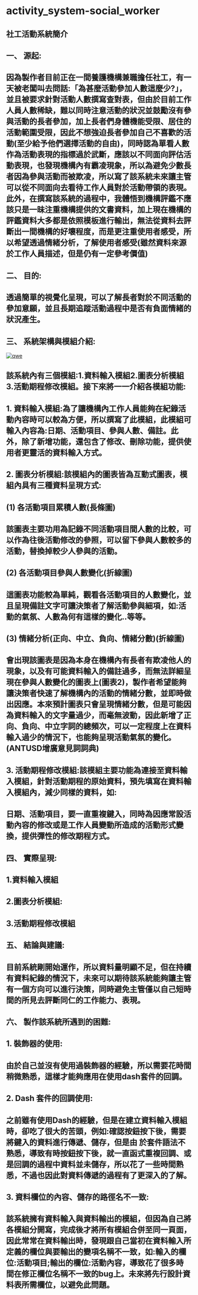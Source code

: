 # activity_system-social_worker

## 社工活動系統簡介
## 一、	源起:
## 因為製作者目前正在一間養護機構兼職擔任社工，有一天被老闆叫去問話:「為甚麼活動參加人數這麼少?」，並且被要求針對活動人數撰寫查對表，但由於目前工作人員人數稀缺，難以同時注意活動的狀況並鼓勵沒有參與活動的長者參加，加上長者們身體機能受限、居住的活動範圍受限，因此不想強迫長者參加自己不喜歡的活動(至少給予他們選擇活動的自由)，同時認為單看人數作為活動表現的指標過於武斷，應該以不同面向評估活動表現，也發現機構內有霸凌現象，所以為避免少數長者因為參與活動而被欺凌，所以寫了該系統未來讓主管可以從不同面向去看待工作人員對於活動帶領的表現。此外，在撰寫該系統的過程中，我體悟到機構評鑑不應該只是一昧注重機構提供的文書資料，加上現在機構的評鑑資料大多都是依照模板進行輸出，無法從資料去評斷出一間機構的好壞程度，而是更注重使用者感受，所以希望透過情緒分析，了解使用者感受(雖然資料來源於工作人員描述，但是仍有一定參考價值)
## 二、	目的:
## 透過簡單的視覺化呈現，可以了解長者對於不同活動的參加意願，並且長期追蹤活動過程中是否有負面情緒的狀況產生。

## 三、	系統架構與模組介紹:

<a href="https://ibb.co/njNwZ3f"><img src="https://i.ibb.co/njNwZ3f/qwe.png" alt="qwe" border="0"></a>

## 該系統內有三個模組:1.資料輸入模組2.圖表分析模組3.活動期程修改模組。接下來將一一介紹各模組功能:
## 1.	資料輸入模組:為了讓機構內工作人員能夠在紀錄活動內容時可以較為方便，所以撰寫了此模組，此模組可輸入內容為:日期、活動項目、參與人數、備註。此外，除了新增功能，還包含了修改、刪除功能，提供使用者更靈活的資料輸入方式。
## 2.	圖表分析模組:該模組內的圖表皆為互動式圖表，模組內具有三種資料呈現方式:
## (1)	各活動項目累積人數(長條圖)
## 該圖表主要功用為記錄不同活動項目間人數的比較，可以作為往後活動修改的參照，可以留下參與人數較多的活動，替換掉較少人參與的活動。
## (2)	各活動項目參與人數變化(折線圖)
## 這圖表功能較為單純，觀看各活動項目的人數變化，並且呈現備註文字可讓決策者了解活動參與細項，如:活動的氣氛、人數為何有這樣的變化..等等。
## (3)	情緒分析(正向、中立、負向、情緒分數)(折線圖)
## 會出現該圖表是因為本身在機構內有長者有欺凌他人的現象，以及有可能資料輸入的備註過多，而無法詳細呈現在參與人數變化的圖表上(圖表2)，製作者希望能夠讓決策者快速了解機構內的活動的情緒分數，並即時做出因應。本來預計圖表只會呈現情緒分數，但是可能因為資料輸入的文字量過少，而毫無波動，因此新增了正向、負向、中立字詞的總頻次，可以一定程度上在資料輸入過少的情況下，也能夠呈現活動氣氛的變化。(ANTUSD增廣意見詞詞典)
## 3.	活動期程修改模組:該模組主要功能為連接至資料輸入模組，針對活動期程的原始資料，預先填寫在資料輸入模組內，減少同樣的資料，如:
## 日期、活動項目，要一直重複鍵入，同時為因應常設活動內容的修改或是工作人員變動所造成的活動形式變換，提供彈性的修改期程方式。
## 四、	實際呈現:
## 1.資料輸入模組


## 2.圖表分析模組:


## 3.活動期程修改模組



## 五、	結論與建議:
## 目前系統剛開始運作，所以資料量明顯不足，但在持續有資料紀錄的情況下，未來可以期待該系統能夠讓主管有一個方向可以進行決策，同時避免主管僅以自己短時間的所見去評斷同仁的工作能力、表現。
## 六、	製作該系統所遇到的困難:
## 1.	裝飾器的使用:
## 由於自己並沒有使用過裝飾器的經驗，所以需要花時間稍微熟悉，這樣才能夠應用在使用dash套件的回調。
## 2.	Dash 套件的回調使用:
## 之前雖有使用Dash的經驗，但是在建立資料輸入模組時，卻吃了很大的苦頭，例如:確認按鈕按下後，需要將鍵入的資料進行傳遞、儲存，但是由 於套件語法不熟悉，導致有時按鈕按下後，就一直函式重複回調、或是回調的過程中資料並未儲存，所以花了一些時間熟悉，不過也因此對資料傳遞的過程有了更深入的了解。
## 3.	資料欄位的內容、儲存的路徑名不一致:
## 該系統擁有資料輸入與資料輸出的模組，但因為自己將各模組分開寫，完成後才將所有模組合併至同一頁面，因此常常在資料輸出時，發現跟自己當初在資料輸入所定義的欄位與要輸出的變項名稱不一致，如:輸入的欄位:活動項目;輸出的欄位:活動內容，導致花了很多時間在修正欄位名稱不一致的bug上。未來將先行設計資料表所需欄位，以避免此問題。

